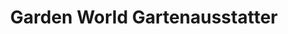 ---
title: "Garden World Gartenausstatter"
url: /uhingen/garden-world-gartenausstatter/
shop: Garten-Center
---